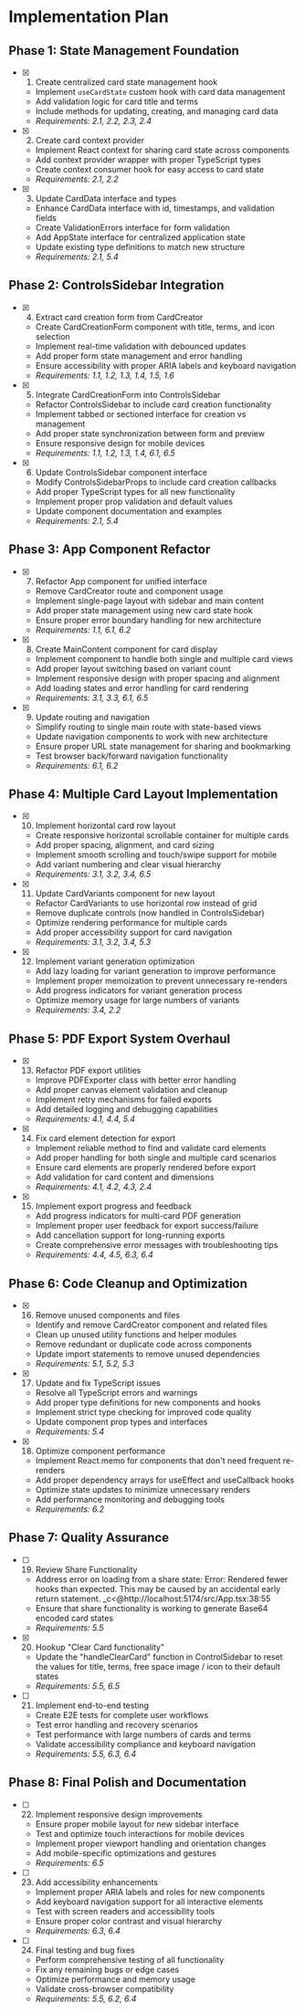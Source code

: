 # Implementation Plan

## Phase 1: State Management Foundation

- [x] 1. Create centralized card state management hook
  - Implement `useCardState` custom hook with card data management
  - Add validation logic for card title and terms
  - Include methods for updating, creating, and managing card data
  - _Requirements: 2.1, 2.2, 2.3, 2.4_

- [x] 2. Create card context provider
  - Implement React context for sharing card state across components
  - Add context provider wrapper with proper TypeScript types
  - Create context consumer hook for easy access to card state
  - _Requirements: 2.1, 2.2_

- [x] 3. Update CardData interface and types
  - Enhance CardData interface with id, timestamps, and validation fields
  - Create ValidationErrors interface for form validation
  - Add AppState interface for centralized application state
  - Update existing type definitions to match new structure
  - _Requirements: 2.1, 5.4_

## Phase 2: ControlsSidebar Integration

- [x] 4. Extract card creation form from CardCreator
  - Create CardCreationForm component with title, terms, and icon selection
  - Implement real-time validation with debounced updates
  - Add proper form state management and error handling
  - Ensure accessibility with proper ARIA labels and keyboard navigation
  - _Requirements: 1.1, 1.2, 1.3, 1.4, 1.5, 1.6_

- [x] 5. Integrate CardCreationForm into ControlsSidebar
  - Refactor ControlsSidebar to include card creation functionality
  - Implement tabbed or sectioned interface for creation vs management
  - Add proper state synchronization between form and preview
  - Ensure responsive design for mobile devices
  - _Requirements: 1.1, 1.2, 1.3, 1.4, 6.1, 6.5_

- [x] 6. Update ControlsSidebar component interface
  - Modify ControlsSidebarProps to include card creation callbacks
  - Add proper TypeScript types for all new functionality
  - Implement proper prop validation and default values
  - Update component documentation and examples
  - _Requirements: 2.1, 5.4_

## Phase 3: App Component Refactor

- [x] 7. Refactor App component for unified interface
  - Remove CardCreator route and component usage
  - Implement single-page layout with sidebar and main content
  - Add proper state management using new card state hook
  - Ensure proper error boundary handling for new architecture
  - _Requirements: 1.1, 6.1, 6.2_

- [x] 8. Create MainContent component for card display
  - Implement component to handle both single and multiple card views
  - Add proper layout switching based on variant count
  - Implement responsive design with proper spacing and alignment
  - Add loading states and error handling for card rendering
  - _Requirements: 3.1, 3.3, 6.1, 6.5_

- [x] 9. Update routing and navigation
  - Simplify routing to single main route with state-based views
  - Update navigation components to work with new architecture
  - Ensure proper URL state management for sharing and bookmarking
  - Test browser back/forward navigation functionality
  - _Requirements: 6.1, 6.2_

## Phase 4: Multiple Card Layout Implementation

- [x] 10. Implement horizontal card row layout
  - Create responsive horizontal scrollable container for multiple cards
  - Add proper spacing, alignment, and card sizing
  - Implement smooth scrolling and touch/swipe support for mobile
  - Add variant numbering and clear visual hierarchy
  - _Requirements: 3.1, 3.2, 3.4, 6.5_

- [x] 11. Update CardVariants component for new layout
  - Refactor CardVariants to use horizontal row instead of grid
  - Remove duplicate controls (now handled in ControlsSidebar)
  - Optimize rendering performance for multiple cards
  - Add proper accessibility support for card navigation
  - _Requirements: 3.1, 3.2, 3.4, 5.3_

- [x] 12. Implement variant generation optimization
  - Add lazy loading for variant generation to improve performance
  - Implement proper memoization to prevent unnecessary re-renders
  - Add progress indicators for variant generation process
  - Optimize memory usage for large numbers of variants
  - _Requirements: 3.4, 2.2_

## Phase 5: PDF Export System Overhaul

- [x] 13. Refactor PDF export utilities
  - Improve PDFExporter class with better error handling
  - Add proper canvas element validation and cleanup
  - Implement retry mechanisms for failed exports
  - Add detailed logging and debugging capabilities
  - _Requirements: 4.1, 4.4, 5.4_

- [x] 14. Fix card element detection for export
  - Implement reliable method to find and validate card elements
  - Add proper handling for both single and multiple card scenarios
  - Ensure card elements are properly rendered before export
  - Add validation for card content and dimensions
  - _Requirements: 4.1, 4.2, 4.3, 2.4_

- [x] 15. Implement export progress and feedback
  - Add progress indicators for multi-card PDF generation
  - Implement proper user feedback for export success/failure
  - Add cancellation support for long-running exports
  - Create comprehensive error messages with troubleshooting tips
  - _Requirements: 4.4, 4.5, 6.3, 6.4_

## Phase 6: Code Cleanup and Optimization

- [x] 16. Remove unused components and files
  - Identify and remove CardCreator component and related files
  - Clean up unused utility functions and helper modules
  - Remove redundant or duplicate code across components
  - Update import statements to remove unused dependencies
  - _Requirements: 5.1, 5.2, 5.3_

- [x] 17. Update and fix TypeScript issues
  - Resolve all TypeScript errors and warnings
  - Add proper type definitions for new components and hooks
  - Implement strict type checking for improved code quality
  - Update component prop types and interfaces
  - _Requirements: 5.4_

- [x] 18. Optimize component performance
  - Implement React.memo for components that don't need frequent re-renders
  - Add proper dependency arrays for useEffect and useCallback hooks
  - Optimize state updates to minimize unnecessary renders
  - Add performance monitoring and debugging tools
  - _Requirements: 6.2_

## Phase 7: Quality Assurance

- [ ] 19. Review Share Functionality
  - Address error on loading from a share state: Error: Rendered fewer hooks than expected. This may be caused by an accidental early return statement.
_c<@http://localhost:5174/src/App.tsx:38:55
  - Ensure that share functionality is working to generate Base64 encoded card states
  - _Requirements: 5.5_

- [x] 20. Hookup "Clear Card functionality"
  - Update the "handleClearCard" function in ControlSidebar to reset the values for title, terms, free space image / icon to their default states
  - _Requirements: 5.5, 6.5_

- [ ] 21. Implement end-to-end testing
  - Create E2E tests for complete user workflows
  - Test error handling and recovery scenarios
  - Test performance with large numbers of cards and terms
  - Validate accessibility compliance and keyboard navigation
  - _Requirements: 5.5, 6.3, 6.4_

## Phase 8: Final Polish and Documentation

- [ ] 22. Implement responsive design improvements
  - Ensure proper mobile layout for new sidebar interface
  - Test and optimize touch interactions for mobile devices
  - Implement proper viewport handling and orientation changes
  - Add mobile-specific optimizations and gestures
  - _Requirements: 6.5_

- [ ] 23. Add accessibility enhancements
  - Implement proper ARIA labels and roles for new components
  - Add keyboard navigation support for all interactive elements
  - Test with screen readers and accessibility tools
  - Ensure proper color contrast and visual hierarchy
  - _Requirements: 6.3, 6.4_

- [ ] 24. Final testing and bug fixes
  - Perform comprehensive testing of all functionality
  - Fix any remaining bugs or edge cases
  - Optimize performance and memory usage
  - Validate cross-browser compatibility
  - _Requirements: 5.5, 6.2, 6.4_